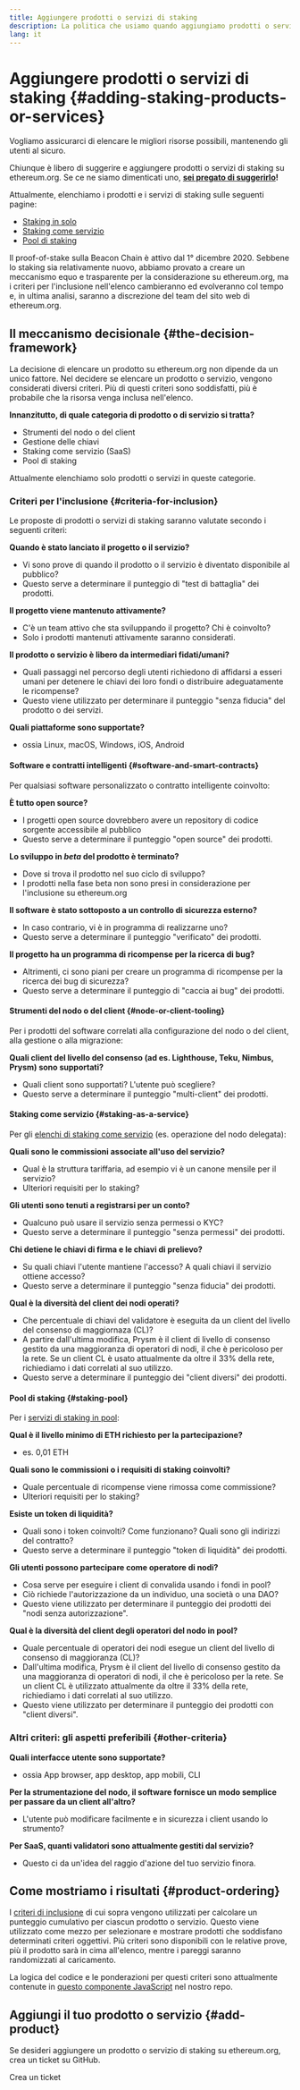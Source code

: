 ```yaml
---
title: Aggiungere prodotti o servizi di staking
description: La politica che usiamo quando aggiungiamo prodotti o servizi di staking a ethereum.org
lang: it
---
```


# Aggiungere prodotti o servizi di staking {#adding-staking-products-or-services}

Vogliamo assicurarci di elencare le migliori risorse possibili, mantenendo gli utenti al sicuro.

Chiunque è libero di suggerire e aggiungere prodotti o servizi di staking su ethereum.org. Se ce ne siamo dimenticati uno, **[sei pregato di suggerirlo](https://github.com/ethereum/ethereum-org-website/issues/new?&template=suggest_staking_product.md)!**

Attualmente, elenchiamo i prodotti e i servizi di staking sulle seguenti pagine:

- [Staking in solo](/staking/solo/)
- [Staking come servizio](/staking/saas/)
- [Pool di staking](/staking/pools/)

Il proof-of-stake sulla Beacon Chain è attivo dal 1° dicembre 2020. Sebbene lo staking sia relativamente nuovo, abbiamo provato a creare un meccanismo equo e trasparente per la considerazione su ethereum.org, ma i criteri per l'inclusione nell'elenco cambieranno ed evolveranno col tempo e, in ultima analisi, saranno a discrezione del team del sito web di ethereum.org.

## Il meccanismo decisionale {#the-decision-framework}

La decisione di elencare un prodotto su ethereum.org non dipende da un unico fattore. Nel decidere se elencare un prodotto o servizio, vengono considerati diversi criteri. Più di questi criteri sono soddisfatti, più è probabile che la risorsa venga inclusa nell'elenco.

**Innanzitutto, di quale categoria di prodotto o di servizio si tratta?**

- Strumenti del nodo o del client
- Gestione delle chiavi
- Staking come servizio (SaaS)
- Pool di staking

Attualmente elenchiamo solo prodotti o servizi in queste categorie.

### Criteri per l'inclusione {#criteria-for-inclusion}

Le proposte di prodotti o servizi di staking saranno valutate secondo i seguenti criteri:

**Quando è stato lanciato il progetto o il servizio?**

- Vi sono prove di quando il prodotto o il servizio è diventato disponibile al pubblico?
- Questo serve a determinare il punteggio di "test di battaglia" dei prodotti.

**Il progetto viene mantenuto attivamente?**

- C'è un team attivo che sta sviluppando il progetto? Chi è coinvolto?
- Solo i prodotti mantenuti attivamente saranno considerati.

**Il prodotto o servizio è libero da intermediari fidati/umani?**

- Quali passaggi nel percorso degli utenti richiedono di affidarsi a esseri umani per detenere le chiavi dei loro fondi o distribuire adeguatamente le ricompense?
- Questo viene utilizzato per determinare il punteggio "senza fiducia" del prodotto o dei servizi.

**Quali piattaforme sono supportate?**

- ossia Linux, macOS, Windows, iOS, Android

#### Software e contratti intelligenti {#software-and-smart-contracts}

Per qualsiasi software personalizzato o contratto intelligente coinvolto:

**È tutto open source?**

- I progetti open source dovrebbero avere un repository di codice sorgente accessibile al pubblico
- Questo serve a determinare il punteggio "open source" dei prodotti.

**Lo sviluppo in _beta_ del prodotto è terminato?**

- Dove si trova il prodotto nel suo ciclo di sviluppo?
- I prodotti nella fase beta non sono presi in considerazione per l'inclusione su ethereum.org

**Il software è stato sottoposto a un controllo di sicurezza esterno?**

- In caso contrario, vi è in programma di realizzarne uno?
- Questo serve a determinare il punteggio "verificato" dei prodotti.

**Il progetto ha un programma di ricompense per la ricerca di bug?**

- Altrimenti, ci sono piani per creare un programma di ricompense per la ricerca dei bug di sicurezza?
- Questo serve a determinare il punteggio di "caccia ai bug" dei prodotti.

#### Strumenti del nodo o del client {#node-or-client-tooling}

Per i prodotti del software correlati alla configurazione del nodo o del client, alla gestione o alla migrazione:

**Quali client del livello del consenso (ad es. Lighthouse, Teku, Nimbus, Prysm) sono supportati?**

- Quali client sono supportati? L'utente può scegliere?
- Questo serve a determinare il punteggio "multi-client" dei prodotti.

#### Staking come servizio {#staking-as-a-service}

Per gli [elenchi di staking come servizio](/staking/saas/) (es. operazione del nodo delegata):

**Quali sono le commissioni associate all'uso del servizio?**

- Qual è la struttura tariffaria, ad esempio vi è un canone mensile per il servizio?
- Ulteriori requisiti per lo staking?

**Gli utenti sono tenuti a registrarsi per un conto?**

- Qualcuno può usare il servizio senza permessi o KYC?
- Questo serve a determinare il punteggio "senza permessi" dei prodotti.

**Chi detiene le chiavi di firma e le chiavi di prelievo?**

- Su quali chiavi l'utente mantiene l'accesso? A quali chiavi il servizio ottiene accesso?
- Questo serve a determinare il punteggio "senza fiducia" dei prodotti.

**Qual è la diversità del client dei nodi operati?**

- Che percentuale di chiavi del validatore è eseguita da un client del livello del consenso di maggiornaza (CL)?
- A partire dall'ultima modifica, Prysm è il client di livello di consenso gestito da una maggioranza di operatori di nodi, il che è pericoloso per la rete. Se un client CL è usato attualmente da oltre il 33% della rete, richiediamo i dati correlati al suo utilizzo.
- Questo serve a determinare il punteggio dei "client diversi" dei prodotti.

#### Pool di staking {#staking-pool}

Per i [servizi di staking in pool](/staking/pools/):

**Qual è il livello minimo di ETH richiesto per la partecipazione?**

- es. 0,01 ETH

**Quali sono le commissioni o i requisiti di staking coinvolti?**

- Quale percentuale di ricompense viene rimossa come commissione?
- Ulteriori requisiti per lo staking?

**Esiste un token di liquidità?**

- Quali sono i token coinvolti? Come funzionano? Quali sono gli indirizzi del contratto?
- Questo serve a determinare il punteggio "token di liquidità" dei prodotti.

**Gli utenti possono partecipare come operatore di nodi?**

- Cosa serve per eseguire i client di convalida usando i fondi in pool?
- Ciò richiede l'autorizzazione da un individuo, una società o una DAO?
- Questo viene utilizzato per determinare il punteggio dei prodotti dei "nodi senza autorizzazione".

**Qual è la diversità del client degli operatori del nodo in pool?**

- Quale percentuale di operatori dei nodi esegue un client del livello di consenso di maggioranza (CL)?
- Dall'ultima modifica, Prysm è il client del livello di consenso gestito da una maggioranza di operatori di nodi, il che è pericoloso per la rete. Se un client CL è utilizzato attualmente da oltre il 33% della rete, richiediamo i dati correlati al suo utilizzo.
- Questo viene utilizzato per determinare il punteggio dei prodotti con "client diversi".

### Altri criteri: gli aspetti preferibili {#other-criteria}

**Quali interfacce utente sono supportate?**

- ossia App browser, app desktop, app mobili, CLI

**Per la strumentazione del nodo, il software fornisce un modo semplice per passare da un client all'altro?**

- L'utente può modificare facilmente e in sicurezza i client usando lo strumento?

**Per SaaS, quanti validatori sono attualmente gestiti dal servizio?**

- Questo ci da un'idea del raggio d'azione del tuo servizio finora.

## Come mostriamo i risultati {#product-ordering}

I [criteri di inclusione](#criteria-for-inclusion) di cui sopra vengono utilizzati per calcolare un punteggio cumulativo per ciascun prodotto o servizio. Questo viene utilizzato come mezzo per selezionare e mostrare prodotti che soddisfano determinati criteri oggettivi. Più criteri sono disponibili con le relative prove, più il prodotto sarà in cima all'elenco, mentre i pareggi saranno randomizzati al caricamento.

La logica del codice e le ponderazioni per questi criteri sono attualmente contenute in [questo componente JavaScript](https://github.com/ethereum/ethereum-org-website/blob/dev/src/components/Staking/StakingProductsCardGrid.js#L350) nel nostro repo.

## Aggiungi il tuo prodotto o servizio {#add-product}

Se desideri aggiungere un prodotto o servizio di staking su ethereum.org, crea un ticket su GitHub.

<ButtonLink to="https://github.com/ethereum/ethereum-org-website/issues/new?&template=suggest_staking_product.md">
  Crea un ticket
</ButtonLink>
